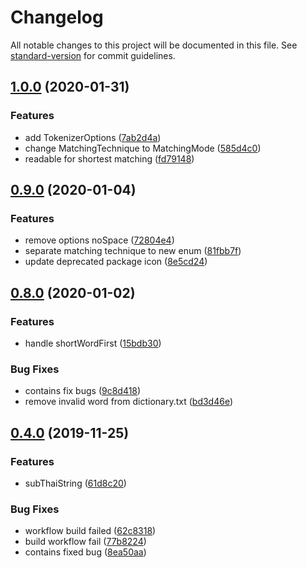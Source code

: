# Changelog

All notable changes to this project will be documented in this file. See [standard-version](https://github.com/conventional-changelog/standard-version) for commit guidelines.

## [1.0.0](https://github.com/chaiwatmat/ThaiStringTokenizer/compare/v0.9.0...v1.0.0) (2020-01-31)

### Features

* add TokenizerOptions ([7ab2d4a](https://github.com/chaiwatmat/ThaiStringTokenizer/commit/7ab2d4a72b418f5b904d002e766e5d53400127cf))
* change MatchingTechnique to MatchingMode ([585d4c0](https://github.com/chaiwatmat/ThaiStringTokenizer/commit/585d4c00cef42e8997af2c247f1239215121b32f))
* readable for shortest matching ([fd79148](https://github.com/chaiwatmat/ThaiStringTokenizer/commit/fd791489ba98ca3d155005ccab7bbb779da7cfeb))

## [0.9.0](https://github.com/chaiwatmat/ThaiStringTokenizer/compare/v0.8.1...v0.9.0) (2020-01-04)

### Features

* remove options noSpace ([72804e4](https://github.com/chaiwatmat/ThaiStringTokenizer/commit/72804e4d2e1ebaf62247ed01df860310d4f0038f))
* separate matching technique to new enum ([81fbb7f](https://github.com/chaiwatmat/ThaiStringTokenizer/commit/81fbb7f06227b173adfef173e623087f98ea6fbe))
* update deprecated package icon ([8e5cd24](https://github.com/chaiwatmat/ThaiStringTokenizer/commit/8e5cd242b82c690fd4ea03c39907b24b78e08eb4))

## [0.8.0](https://github.com/chaiwatmat/ThaiStringTokenizer/compare/v0.6.1...v0.8.0) (2020-01-02)

### Features

* handle shortWordFirst ([15bdb30](https://github.com/chaiwatmat/ThaiStringTokenizer/commit/15bdb30653c216d5d4d6e5651cb34bbfa459674c))

### Bug Fixes

* contains fix bugs ([9c8d418](https://github.com/chaiwatmat/ThaiStringTokenizer/commit/9c8d418f24d0f3b8e744311b76e78e17f119b401))
* remove invalid word from dictionary.txt ([bd3d46e](https://github.com/chaiwatmat/ThaiStringTokenizer/commit/bd3d46e331ca290ca34ec7b49542d41166f3b1af))

## [0.4.0](https://github.com/chaiwatmat/ThaiStringTokenizer/compare/61d8c203ac28cb61a7ba2549c26e73967df957f5...v0.4.0) (2019-11-25)

### Features

* subThaiString ([61d8c20](https://github.com/chaiwatmat/ThaiStringTokenizer/commit/61d8c203ac28cb61a7ba2549c26e73967df957f5))

### Bug Fixes

*  workflow build failed ([62c8318](https://github.com/chaiwatmat/ThaiStringTokenizer/commit/62c8318d279d33ac0467cc20188e7b0fdbfe6765))
* build workflow fail ([77b8224](https://github.com/chaiwatmat/ThaiStringTokenizer/commit/77b822417556ab811fab16d2bab9a2efcb10a6e0))
* contains fixed bug ([8ea50aa](https://github.com/chaiwatmat/ThaiStringTokenizer/commit/8ea50aa9c5891378cba326a387677796bff654f0))
